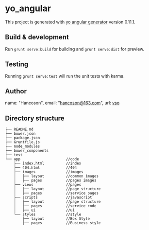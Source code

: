 # yo_angular

This project is generated with [yo angular generator](https://github.com/yeoman/generator-angular)
version 0.11.1.

## Build & development

Run `grunt serve:build` for building and `grunt serve:dist` for preview.

## Testing

Running `grunt serve:test` will run the unit tests with karma.


## Author

name: "Hancoson",
email: "hancoson@163.com",
url: [vso](https://vso.pw)


## Directory structure

```
├── README.md               
├── bower.json            
├── package.json        
├── Gruntfile.js      
├── node_modules
├── bower_components
├── test	
└── app                     //code
    ├── index.html          //index
    ├── 404.html            //404
    ├── images              //images
    │   ├── layout          //common images
    │   ├── pages           //pages images
    ├── views               //pages
    │   ├── layout          //page structure
    │   ├── pages           //service pages
    ├── scripts             //javascript
    │   ├── layout          //page structure
    │   ├── pages           //service code
    │   ├── ui              //ui
    └── styles              //style
        ├── layout          //Box Style
        ├── pages           //Business style
```